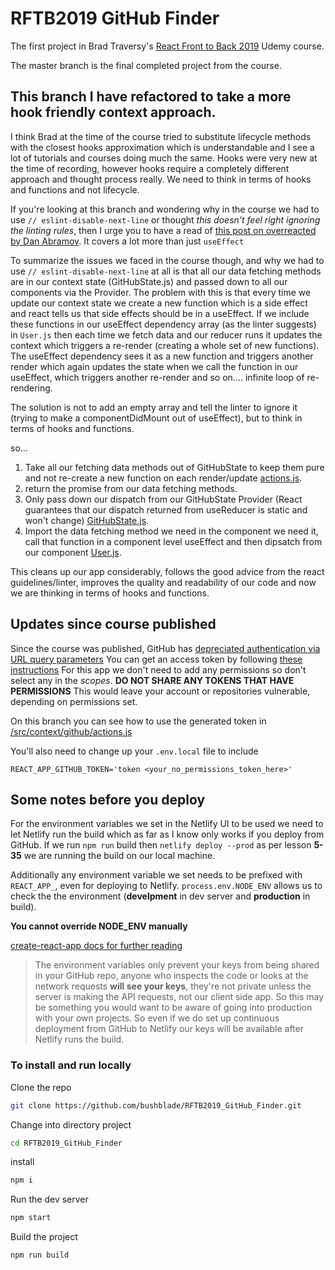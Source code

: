 # RFTB2019 GitHub Finder

The first project in Brad Traversy's [React Front to Back 2019](https://www.udemy.com/share/101XdqAkUadVtQTH4=/) Udemy course.

The master branch is the final completed project from the course.

## This branch I have refactored to take a more hook friendly context approach.

I think Brad at the time of the course tried to substitute lifecycle methods with the closest hooks approximation which is understandable and I see a lot of tutorials and courses doing much the same. Hooks were very new at the time of recording,
however hooks require a completely different approach and thought process really. We need to think in terms of hooks and functions and not lifecycle.

If you're looking at this branch and wondering why in the course we had to use `// eslint-disable-next-line` or thought _this doesn't feel right ignoring the linting rules_, then I urge you to have a read of [this post on overreacted by Dan Abramov](https://overreacted.io/a-complete-guide-to-useeffect/). It covers a lot more than just `useEffect`

To summarize the issues we faced in the course though, and why we had to use `// eslint-disable-next-line` at all is that all our data fetching methods are in our context state (GitHubState.js) and passed down to all our components via the Provider. The problem with this is that every time we update our context state we create a new function which is a side effect and react tells us that side effects should be in a useEffect. If we include these functions in our useEffect dependency array (as the linter suggests) in `User.js` then each time we fetch data and our reducer runs it updates the context which triggers a re-render (creating a whole set of new functions). The useEffect dependency sees it as a new function and triggers another render which again updates the state when we call the function in our useEffect, which triggers another re-render and so on.... infinite loop of re-rendering.

The solution is not to add an empty array and tell the linter to ignore it (trying to make a componentDidMount out of useEffect), but to think in terms of hooks and functions.

so...

1. Take all our fetching data methods out of GitHubState to keep them pure and not re-create a new function on each render/update [actions.js](https://github.com/bushblade/RFTB2019_GitHub_Finder/blob/refactor/src/context/github/actions.js).
2. return the promise from our data fetching methods.
3. Only pass down our dispatch from our GitHubState Provider (React guarantees that our dispatch returned from useReducer is static and won't change) [GitHubState.js](https://github.com/bushblade/RFTB2019_GitHub_Finder/blob/refactor/src/context/github/GitHubState.js).
4. Import the data fetching method we need in the component we need it, call that function in a component level useEffect and then dipsatch from our component [User.js](https://github.com/bushblade/RFTB2019_GitHub_Finder/blob/refactor/src/components/users/User.js).

This cleans up our app considerably, follows the good advice from the react guidelines/linter, improves the quality and readability of our code and now we are thinking in terms of hooks and functions.

## Updates since course published

Since the course was published, GitHub has [depreciated authentication via URL query parameters](https://developer.github.com/changes/2019-11-05-deprecated-passwords-and-authorizations-api/#authenticating-using-query-parameters)
You can get an access token by following [these instructions](https://help.github.com/en/github/authenticating-to-github/creating-a-personal-access-token-for-the-command-line)
For this app we don't need to add any permissions so don't select any in the _scopes_.
**DO NOT SHARE ANY TOKENS THAT HAVE PERMISSIONS**
This would leave your account or repositories vulnerable, depending on permissions set.

On this branch you can see how to use the generated token in [/src/context/github/actions.js](https://github.com/bushblade/RFTB2019_GitHub_Finder/blob/refactor/src/context/github/actions.js)

You'll also need to change up your `.env.local` file to include

```
REACT_APP_GITHUB_TOKEN='token <your_no_permissions_token_here>'
```

## Some notes before you deploy

For the environment variables we set in the Netlify UI to be used we need to let Netlify run the build which as far as I know only works if you deploy from GitHub.
If we run `npm run` build then `netlify deploy --prod` as per lesson **5-35** we are running the build on our local machine.

Additionally any environment variable we set needs to be prefixed with `REACT_APP_`, even for deploying to Netlify.
`process.env.NODE_ENV` allows us to check the the environment
(**develpment** in dev server and **production** in build).

**You cannot override NODE_ENV manually**

[create-react-app docs for further reading](https://create-react-app.dev/docs/adding-custom-environment-variables/)

> The environment variables only prevent your keys from being shared in your GitHub repo, anyone who inspects the code or looks at the network requests **will see your keys**, they're not private unless the server is making the API requests, not our client side app.
> So this may be something you would want to be aware of going into production with your own projects.
> So even if we do set up continuous deployment from GitHub to Netlify our keys will be available after Netlify runs the build.

### To install and run locally

Clone the repo

```bash
git clone https://github.com/bushblade/RFTB2019_GitHub_Finder.git
```

Change into directory project

```bash
cd RFTB2019_GitHub_Finder
```

install

```bash
npm i
```

Run the dev server

```bash
npm start
```

Build the project

```bash
npm run build
```
